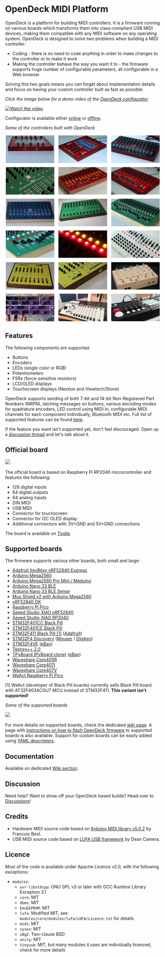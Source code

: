 # OpenDeck MIDI Platform

OpenDeck is a platform for building MIDI controllers. It is a firmware running on various boards which transforms them into class-compliant USB MIDI devices, making them compatible with any MIDI software on any operating system. OpenDeck is designed to solve two problems when building a MIDI controller:

* Coding - there is no need to code anything in order to make changes to the controller or to make it work
* Making the controller behave the way you want it to - the firmware supports huge number of configurable parameters, all configurable in a Web browser

Solving this two goals means you can forget about implementation details and focus on having your custom controller built as fast as possible.

*Click the image below for a demo video of the [OpenDeck configurator](https://config.shanteacontrols.com)*

[![Watch the video](https://img.youtube.com/vi/7X2LC0JMfAU/maxresdefault.jpg)](https://youtu.be/7X2LC0JMfAU)

Configurator is available either [online](https://config.shanteacontrols.com) or [offline](https://github.com/shanteacontrols/OpenDeckUI/releases).

*Some of the controllers built with OpenDeck*

![](bin/img/readme/gallery.png)

## Features

The following components are supported:

* Buttons
* Encoders
* LEDs (single color or RGB)
* Potentiometers
* FSRs (force-sensitive resistors)
* LCD/OLED displays
* Touchscreen displays (Nextion and Viewtech/Stone)

OpenDeck supports sending of both 7-bit and 14-bit Non-Registered Part Numbers (NRPN), latching messages on buttons, various encoding modes for quadrature encoders, LED control using MIDI In, configurable MIDI channels for each component individually, Bluetooth MIDI etc. Full list of supported features can be found [here](https://github.com/shanteacontrols/OpenDeck/wiki/Configurable-features).

If the feature you want isn't supported yet, don't feel discouraged. Open up a [discussion thread](https://github.com/shanteacontrols/OpenDeck/discussions) and let's talk about it.

## Official board

![](https://raw.githubusercontent.com/shanteacontrols/website/master/images/opendeck3-header.png)

The official board is based on Raspberry Pi RP2040 microcontroller and features the following:

* 128 digital inputs
* 64 digital outputs
* 64 analog inputs
* DIN MIDI
* USB MIDI
* Connector for touchscreen
* Connector for I2C OLED display
* Additional connectors with 3V+GND and 5V+GND connections

The board is available on [Tindie](https://www.tindie.com/products/paradajz/opendeck-diy-midi-platform-v3/).

## Supported boards

The firmware supports various other boards, both small and large:

* [Adafruit ItsyBitsy nRF52840 Express](https://www.adafruit.com/product/4481)
* [Arduino Mega2560](https://store.arduino.cc/products/arduino-mega-2560-rev3)
* [Arduino Mega2560 Pro Mini / Meduino](http://wiki.epalsite.com/index.php?title=Mega2560_Pro_Mini)
* [Arduino Nano 33 BLE](https://store.arduino.cc/products/arduino-nano-33-ble)
* [Arduino Nano 33 BLE Sense](https://store.arduino.cc/products/arduino-nano-33-ble-sense)
* [Mux Shield v2 with Arduino Mega2560](https://mayhewlabs.com/products/mux-shield-2)
* [nRF52840 DK](https://www.nordicsemi.com/Products/Development-hardware/nrf52840-dk)
* [Raspberry Pi Pico](https://www.raspberrypi.com/products/raspberry-pi-pico/)
* [Seeed Studio XIAO nRF52840](https://www.seeedstudio.com/seeed-xiao-ble-nrf52840-p-5201.html)
* [Seeed Studio XIAO RP2040](https://www.seeedstudio.com/xiao-rp2040-v1-0-p-5026.html)
* [STM32F401CC Black Pill](https://stm32-base.org/boards/STM32F401CCU6-WeAct-Black-Pill-V1.2.html)
* [STM32F401CE Black Pill](https://stm32-base.org/boards/STM32F401CEU6-WeAct-Black-Pill-V3.0)
* [STM32F411 Black Pill [1]](https://stm32-base.org/boards/STM32F411CEU6-WeAct-Black-Pill-V2.0) ([Adafruit](https://www.adafruit.com/product/4877))
* [STM32F4 Discovery](https://www.st.com/en/evaluation-tools/stm32f4discovery.html) ([Mouser](https://hr.mouser.com/ProductDetail/STMicroelectronics/STM32F407G-DISC1?qs=%2Fha2pyFadugMvYxi1ftRWf5mGCRgIpVnZzkmnZLph%2FPbqHgeIRafES4CiZOiJh1y) / [Digikey](https://www.digikey.com/en/products/detail/stmicroelectronics/STM32F407G-DISC1/5824404?s=N4IgTCBcDaIMoBUCyBmMAxALABgOwHEBaAEQEk4BhARhAF0BfIA))
* [STM32F4VE](https://stm32-base.org/boards/STM32F407VET6-STM32-F4VE-V2.0) ([eBay](https://www.ebay.com/itm/401956886691?hash=item5d967f58a3:g:fFcAAOSw4fhdy2rk))
* [Teensy++ 2.0](https://www.pjrc.com/store/teensypp.html)
* [TPyBoard (PyBoard clone)](http://www.chinalctech.com/m/view.php?aid=338) ([eBay](https://www.ebay.com/itm/183887614794?hash=item2ad08e534a:g:bmsAAOSwrSpdLtFM))
* [Waveshare Core405R](https://www.waveshare.com/core405r.htm)
* [Waveshare Core407I](https://www.waveshare.com/core407i.htm)
* [Waveshare Core407V](https://www.waveshare.com/core407v.htm)
* [WeAct Raspberry Pi Pico](https://www.aliexpress.com/item/1005003708090298.html?pdp_ext_f=%7B%22sku_id%22:%2212000029284764160%22,%22ship_from%22:%22CN%22%7D&gps-id=pcStoreLeaderboard&scm=1007.22922.271278.0&scm_id=1007.22922.271278.0&scm-url=1007.22922.271278.0&pvid=41bf8177-c3f6-4f3b-9f1f-ba67a2e46422&spm=a2g0o.store_pc_home.smartLeaderboard_6000147819209.1005003708090298)

[1] WeAct (developer of Black Pill boards) currently sells Black Pill board with AT32F403ACGU7 MCU instead of STM32F411. **This variant isn't supported!**

*Some of the supported boards*

![](https://github.com/shanteacontrols/OpenDeck/wiki/img/boards.jpg)

For more details on supported boards, check the dedicated [wiki page](https://github.com/shanteacontrols/OpenDeck/wiki/Connecting-components-to-OpenDeck). A page with [instructions on how to flash OpenDeck firmware](https://github.com/shanteacontrols/OpenDeck/wiki/Flashing-the-OpenDeck-firmware) to supported boards is also available. Support for custom boards can be easily added using [YAML descriptors](https://github.com/shanteacontrols/OpenDeck/wiki/Creating-custom-board-variant).

## Documentation

Available on dedicated [Wiki section](https://github.com/shanteacontrols/OpenDeck/wiki/).

## Discussion

Need help? Want to show off your OpenDeck based builds? Head over to [Discussions](https://github.com/shanteacontrols/OpenDeck/discussions)!

## Credits

* Hardware MIDI source code based on [Arduino MIDI library v5.0.2](https://github.com/FortySevenEffects/arduino_midi_library/releases/tag/5.0.2) by Francois Best.
* USB MIDI source code based on [LUFA USB framework](http://www.fourwalledcubicle.com/LUFA.php) by Dean Camera.

## Licence

Most of the code is available under Apache Licence v2.0, with the following exceptions:

* `modules`:
  * `avr-libstdcpp`: GNU GPL v3 or later with GCC Runtime Library Exception 3.1
  * `core`: MIT
  * `dbms`: MIT
  * `EmuEEPROM`: MIT
  * `lufa`: Modified MIT, see `modules/core/modules/lufa/LUFA/Licence.txt` for details
  * `midi`: MIT
  * `sysex`: MIT
  * `u8g2`: Two-clause BSD
  * `unity`: MIT
  * `tinyusb`: MIT, but many modules it uses are individually licenced, check for more details